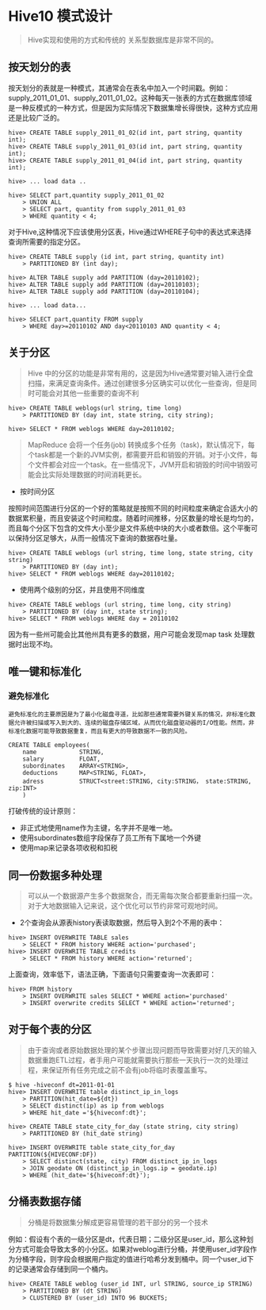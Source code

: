 # Hive10 模式设计

> Hive实现和使用的方式和传统的 关系型数据库是非常不同的。



## 按天划分的表

按天划分的表就是一种模式，其通常会在表名中加入一个时间戳。例如：supply_2011_01_01、supply_2011_01_02。这种每天一张表的方式在数据库领域是一种反模式的一种方式，但是因为实际情况下数据集增长得很快，这种方式应用还是比较广泛的。

```
hive> CREATE TABLE supply_2011_01_02(id int, part string, quantity int);
hive> CREATE TABLE supply_2011_01_03(id int, part string, quantity int);
hive> CREATE TABLE supply_2011_01_04(id int, part string, quantity int);

hive> ... load data ..

hive> SELECT part,quantity supply_2011_01_02
	> UNION ALL
	> SELECT part, quantity from supply_2011_01_03
	> WHERE quantity < 4;
```

对于Hive,这种情况下应该使用分区表，Hive通过WHERE子句中的表达式来选择查询所需要的指定分区。

```
hive> CREATE TABLE supply (id int, part string, quantity int)
	> PARTITIONED BY (int day);
	
hive> ALTER TABLE supply add PARTITION (day=20110102);
hive> ALTER TABLE supply add PARTITION (day=20110103);
hive> ALTER TABLE supply add PARTITION (day=20110104);

hive> ... load data...

hive> SELECT part,quantity FROM supply
	> WHERE day>=20110102 AND day<20110103 AND quantity < 4;
```



## 关于分区

> Hive 中的分区的功能是非常有用的，这是因为Hive通常要对输入进行全盘扫描，来满足查询条件。通过创建很多分区确实可以优化一些查询，但是同时可能会对其他一些重要的查询不利

```
hive> CREATE TABLE weblogs(url string, time long)
	> PARTITIONED BY (day int, state string, city string);
	
hive> SELECT * FROM weblogs WHERE day=20110102;
```

> MapReduce 会将一个任务(job) 转换成多个任务（task)，默认情况下，每个task都是一个新的JVM实例，都需要开启和销毁的开销。对于小文件，每个文件都会对应一个task。在一些情况下，JVM开启和销毁的时间中销毁可能会比实际处理数据的时间消耗更长。

- 按时间分区

按照时间范围进行分区的一个好的策略就是按照不同的时间粒度来确定合适大小的数据累积量，而且安装这个时间粒度。随着时间推移，分区数量的增长是均匀的，而且每个分区下包含的文件大小至少是文件系统中块的大小或者数倍。这个平衡可以保持分区足够大，从而一般情况下查询的数据吞吐量。

```
hive> CREATE TABLE weblogs (url string, time long, state string, city string)
	> PARTITIONED BY (day int);
hive> SELECT * FROM weblogs WHERE day=20110102;
```

- 使用两个级别的分区，并且使用不同维度

```
hive> CREATE TABLE weblogs (url string, time long, city string)
	> PARTITIONED BY (day int, state string);
hive> SELECT * FROM weblogs WHERE day = 20110102 
```

因为有一些州可能会比其他州具有更多的数据，用户可能会发现map task 处理数据时出现不均。



## 唯一键和标准化

### 避免标准化

```
避免标准化的主要原因是为了最小化磁盘寻道，比如那些通常需要外键关系的情况，非标准化数据允许被扫描或写入到大的、连续的磁盘存储区域，从而优化磁盘驱动器的I/O性能。然而，非标准化数据可能导致数据重复，而且有更大的导致数据不一致的风险。
```

```
CREATE TABLE employees(
	name			STRING,
	salary			FLOAT,
	subordinates	ARRAY<STRING>,
	deductions		MAP<STRING, FLOAT>,
	adress			STRUCT<street:STRING, city:STRING， state:STRING, zip:INT>
	)
```

打破传统的设计原则：

- 非正式地使用name作为主键，名字并不是唯一地。
- 使用subordinates数组字段保存了员工所有下属地一个外键
- 使用map来记录各项收税和扣税



## 同一份数据多种处理

> 可以从一个数据源产生多个数据聚合，而无需每次聚合都要重新扫描一次。对于大地数据输入记来说，这个优化可以节约非常可观地时间。

- 2个查询会从源表history表读取数据，然后导入到2个不用的表中：

```
hive> INSERT OVERWRITE TABLE sales
	> SELECT * FROM history WHERE action='purchased';
hive> INSERT OVERWRITE TABLE credits
	> SELECT * FROM history WHERE action='returned';
```

上面查询，效率低下，语法正确，下面语句只需要查询一次表即可：

```
hive> FROM history
	> INSERT OVERWRITE sales SELECT * WHERE action='purchased'
	> INSERT overwrite credits SELECT * WHERE action='returned';
```



## 对于每个表的分区

> 由于查询或者原始数据处理的某个步骤出现问题而导致需要对好几天的输入数据重跑ETL过程，者手用户可能就需要执行那些一天执行一次的处理过程，来保证所有任务完成之前不会有job将临时表覆盖重写。

```
$ hive -hiveconf dt=2011-01-01
hive> INSERT OVERWRITE table distinct_ip_in_logs
	> PARTITION(hit_date=${dt})
	> SELECT distinct(ip) as ip from weblogs
	> WHERE hit_date ='${hiveconf:dt}';

hive> CREATE TABLE state_city_for_day (state string, city string)
	> PARTITIONED BY (hit_date string)

hive> INSERT OVERWRITE table state_city_for_day PARTITION(${HIVECONF:DF})
	> SELECT distinct(state, city) FROM distinct_ip_in_logs
	> JOIN geodate ON (distinct_ip_in_logs.ip = geodate.ip)
	> WHERE (hit_date='${hiveconf:dt}');
```



## 分桶表数据存储

> 分桶是将数据集分解成更容易管理的若干部分的另一个技术

例如：假设有个表的一级分区是dt，代表日期；二级分区是user_id，那么这种划分方式可能会导致太多的小分区。如果对weblog进行分桶，并使用user_id字段作为分桶字段，则字段会根据用户指定的值进行哈希分发到桶中。同一个user_id下的记录通常会存储到同一个桶内。

```
hive> CREATE TABLE weblog (user_id INT, url STRING, source_ip STRING)
	> PARTITIONED BY (dt STRING)
	> CLUSTERED BY (user_id) INTO 96 BUCKETS;
```

